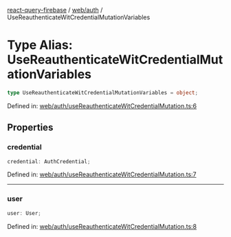[react-query-firebase](../../../modules.md) / [web/auth](../index.md) / UseReauthenticateWitCredentialMutationVariables

# Type Alias: UseReauthenticateWitCredentialMutationVariables

```ts
type UseReauthenticateWitCredentialMutationVariables = object;
```

Defined in: [web/auth/useReauthenticateWitCredentialMutation.ts:6](https://github.com/vpishuk/react-query-firebase/blob/43c0734068a570cd646254bb366ccd8007f7dfed/web/auth/useReauthenticateWitCredentialMutation.ts#L6)

## Properties

### credential

```ts
credential: AuthCredential;
```

Defined in: [web/auth/useReauthenticateWitCredentialMutation.ts:7](https://github.com/vpishuk/react-query-firebase/blob/43c0734068a570cd646254bb366ccd8007f7dfed/web/auth/useReauthenticateWitCredentialMutation.ts#L7)

***

### user

```ts
user: User;
```

Defined in: [web/auth/useReauthenticateWitCredentialMutation.ts:8](https://github.com/vpishuk/react-query-firebase/blob/43c0734068a570cd646254bb366ccd8007f7dfed/web/auth/useReauthenticateWitCredentialMutation.ts#L8)
